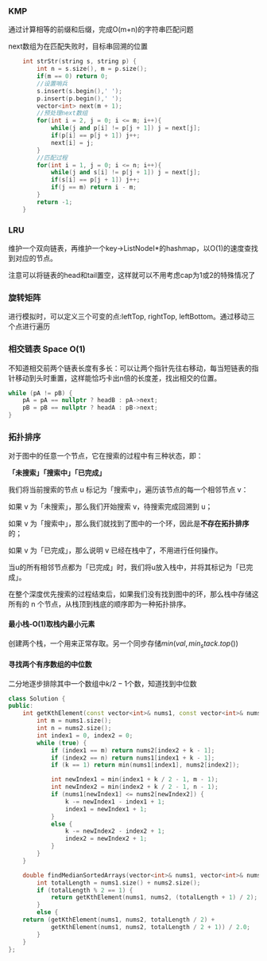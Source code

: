 ### KMP

通过计算相等的前缀和后缀，完成O(m+n)的字符串匹配问题

next数组为在匹配失败时，目标串回溯的位置

```C++
    int strStr(string s, string p) {
        int n = s.size(), m = p.size();
        if(m == 0) return 0;
        //设置哨兵
        s.insert(s.begin(),' ');
        p.insert(p.begin(),' ');
        vector<int> next(m + 1);
        //预处理next数组
        for(int i = 2, j = 0; i <= m; i++){
            while(j and p[i] != p[j + 1]) j = next[j];
            if(p[i] == p[j + 1]) j++;
            next[i] = j;
        }
        //匹配过程
        for(int i = 1, j = 0; i <= n; i++){
            while(j and s[i] != p[j + 1]) j = next[j];
            if(s[i] == p[j + 1]) j++;
            if(j == m) return i - m;
        }
        return -1;
    }
```



### LRU

维护一个双向链表，再维护一个key->ListNodeI*的hashmap，以O(1)的速度查找到对应的节点。

注意可以将链表的head和tail置空，这样就可以不用考虑cap为1或2的特殊情况了



### 旋转矩阵

进行模拟时，可以定义三个可变的点:leftTop, rightTop, leftBottom。通过移动三个点进行遍历



### 相交链表 Space O(1)

不知道相交前两个链表长度有多长：可以让两个指针先往右移动，每当短链表的指针移动到头时重置，这样能恰巧卡出n倍的长度差，找出相交的位置。

```c++
while (pA != pB) {
	pA = pA == nullptr ? headB : pA->next;
	pB = pB == nullptr ? headA : pB->next;
}
```

### 拓扑排序

对于图中的任意一个节点，它在搜索的过程中有三种状态，即：

**「未搜索」「搜索中」「已完成」**

我们将当前搜索的节点 u 标记为「搜索中」，遍历该节点的每一个相邻节点 v：

如果 v 为「未搜索」，那么我们开始搜索 v，待搜索完成回溯到 u；

如果 v 为「搜索中」，那么我们就找到了图中的一个环，因此是**不存在拓扑排序**的；

如果 v 为「已完成」，那么说明 v 已经在栈中了，不用进行任何操作。

当u的所有相邻节点都为「已完成」时，我们将u放入栈中，并将其标记为「已完成」。

在整个深度优先搜索的过程结束后，如果我们没有找到图中的环，那么栈中存储这所有的 n 个节点，从栈顶到栈底的顺序即为一种拓扑排序。





#### 最小栈-O(1)取栈内最小元素

创建两个栈，一个用来正常存取。另一个同步存储$min(val,min_stack.top())$

#### 寻找两个有序数组的中位数

二分地逐步排除其中一个数组中$k/2-1$个数，知道找到中位数

```c++
class Solution {
public:
    int getKthElement(const vector<int>& nums1, const vector<int>& nums2, int k) {
        int m = nums1.size();
        int n = nums2.size();
        int index1 = 0, index2 = 0;
        while (true) {
            if (index1 == m) return nums2[index2 + k - 1];
            if (index2 == n) return nums1[index1 + k - 1];
            if (k == 1) return min(nums1[index1], nums2[index2]);

            int newIndex1 = min(index1 + k / 2 - 1, m - 1);
            int newIndex2 = min(index2 + k / 2 - 1, n - 1);
            if (nums1[newIndex1] <= nums2[newIndex2]) {
                k -= newIndex1 - index1 + 1;
                index1 = newIndex1 + 1;
            }
            else {
                k -= newIndex2 - index2 + 1;
                index2 = newIndex2 + 1;
            }
        }
    }

    double findMedianSortedArrays(vector<int>& nums1, vector<int>& nums2) {
        int totalLength = nums1.size() + nums2.size();
        if (totalLength % 2 == 1) {
            return getKthElement(nums1, nums2, (totalLength + 1) / 2);
        }
        else {
    return (getKthElement(nums1, nums2, totalLength / 2) + 
            getKthElement(nums1, nums2, totalLength / 2 + 1)) / 2.0;
        }
    }
};
```

